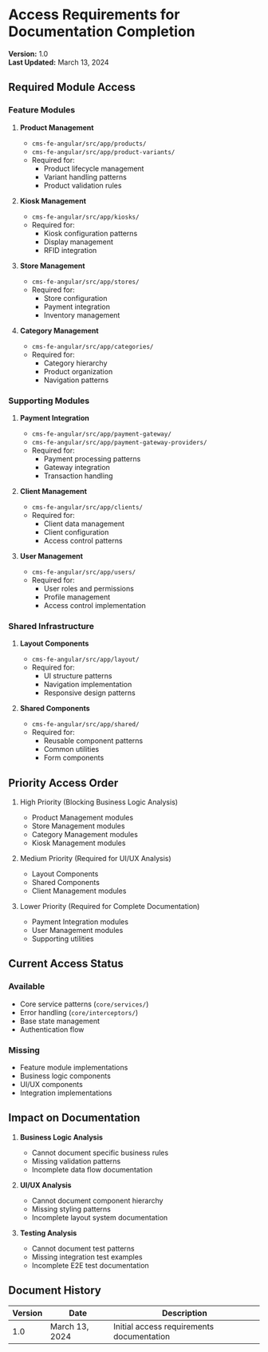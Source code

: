 # Access Requirements for Documentation Completion

**Version:** 1.0  
**Last Updated:** March 13, 2024

## Required Module Access

### Feature Modules
1. **Product Management**
   - `cms-fe-angular/src/app/products/`
   - `cms-fe-angular/src/app/product-variants/`
   - Required for:
     - Product lifecycle management
     - Variant handling patterns
     - Product validation rules

2. **Kiosk Management**
   - `cms-fe-angular/src/app/kiosks/`
   - Required for:
     - Kiosk configuration patterns
     - Display management
     - RFID integration

3. **Store Management**
   - `cms-fe-angular/src/app/stores/`
   - Required for:
     - Store configuration
     - Payment integration
     - Inventory management

4. **Category Management**
   - `cms-fe-angular/src/app/categories/`
   - Required for:
     - Category hierarchy
     - Product organization
     - Navigation patterns

### Supporting Modules
1. **Payment Integration**
   - `cms-fe-angular/src/app/payment-gateway/`
   - `cms-fe-angular/src/app/payment-gateway-providers/`
   - Required for:
     - Payment processing patterns
     - Gateway integration
     - Transaction handling

2. **Client Management**
   - `cms-fe-angular/src/app/clients/`
   - Required for:
     - Client data management
     - Client configuration
     - Access control patterns

3. **User Management**
   - `cms-fe-angular/src/app/users/`
   - Required for:
     - User roles and permissions
     - Profile management
     - Access control implementation

### Shared Infrastructure
1. **Layout Components**
   - `cms-fe-angular/src/app/layout/`
   - Required for:
     - UI structure patterns
     - Navigation implementation
     - Responsive design patterns

2. **Shared Components**
   - `cms-fe-angular/src/app/shared/`
   - Required for:
     - Reusable component patterns
     - Common utilities
     - Form components

## Priority Access Order

1. High Priority (Blocking Business Logic Analysis)
   - Product Management modules
   - Store Management modules
   - Category Management modules
   - Kiosk Management modules

2. Medium Priority (Required for UI/UX Analysis)
   - Layout Components
   - Shared Components
   - Client Management modules

3. Lower Priority (Required for Complete Documentation)
   - Payment Integration modules
   - User Management modules
   - Supporting utilities

## Current Access Status

### Available
- Core service patterns (`core/services/`)
- Error handling (`core/interceptors/`)
- Base state management
- Authentication flow

### Missing
- Feature module implementations
- Business logic components
- UI/UX components
- Integration implementations

## Impact on Documentation

1. **Business Logic Analysis**
   - Cannot document specific business rules
   - Missing validation patterns
   - Incomplete data flow documentation

2. **UI/UX Analysis**
   - Cannot document component hierarchy
   - Missing styling patterns
   - Incomplete layout system documentation

3. **Testing Analysis**
   - Cannot document test patterns
   - Missing integration test examples
   - Incomplete E2E test documentation

## Document History

| Version | Date | Description |
|---------|------|-------------|
| 1.0 | March 13, 2024 | Initial access requirements documentation 